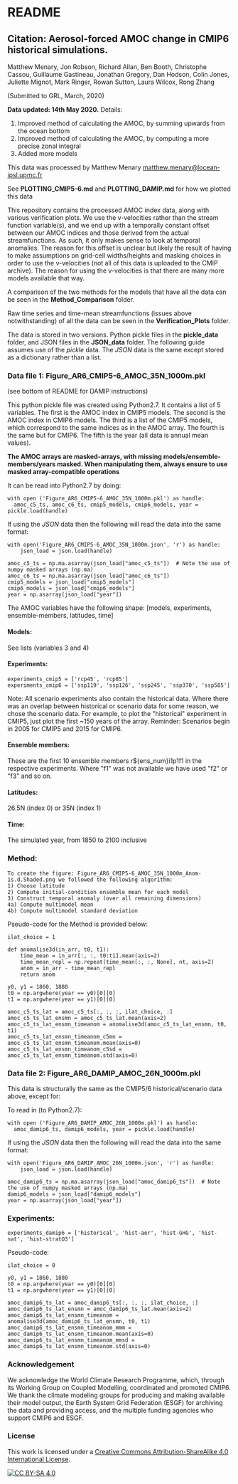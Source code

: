 # README

## Citation: Aerosol-forced AMOC change in CMIP6 historical simulations.
Matthew Menary, Jon Robson, Richard Allan, Ben Booth, Christophe Cassou, Guillaume Gastineau, Jonathan Gregory, Dan Hodson, Colin Jones, Juliette Mignot, Mark Ringer, Rowan Sutton, Laura Wilcox, Rong Zhang

(Submitted to GRL, March, 2020)

**Data updated: 14th May 2020.** Details:

1) Improved method of calculating the AMOC, by summing upwards from the ocean bottom
2) Improved method of calculating the AMOC, by computing a more precise zonal integral
3) Added more models

This data was processed by Matthew Menary matthew.menary@locean-ipsl.upmc.fr

See **PLOTTING_CMIP5-6.md** and **PLOTTING_DAMIP.md** for how we plotted this data

This repository contains the processed AMOC index data, along with various verification plots. We use the v-velocities rather than the stream function variable(s), and we end up with a temporally constant offset between our AMOC indices and those derived from the actual streamfunctions. As such, it only makes sense to look at temporal anomalies. The reason for this offset is unclear but likely the result of having to make assumptions on grid-cell widths/heights and masking choices in order to use the v-velocities (not all of this data is uploaded to the CMIP archive). The reason for using the v-velocities is that there are many more models available that way.

A comparison of the two methods for the models that have all the data can be seen in the **Method_Comparison** folder.

Raw time series and time-mean streamfunctions (issues above notwithstanding) of all the data can be seen in the **Verification_Plots** folder.

The data is stored in two versions. Python pickle files in the **pickle_data** folder, and JSON files in the **JSON_data** folder. The following guide assumes use of the *pickle* data. The *JSON* data is the same except stored as a dictionary rather than a list.

### Data file 1: Figure_AR6_CMIP5-6_AMOC_35N_1000m.pkl
(see bottom of README for DAMIP instructions)

This python pickle file was created using Python2.7. It contains a list of 5 variables. The first is the AMOC index in CMIP5 models. The second is the AMOC index in CMIP6 models. The third is a list of the CMIP5 models, which correspond to the same indices as in the AMOC array. The fourth is the same but for CMIP6. The fifth is the year (all data is annual mean values).

**The AMOC arrays are masked-arrays, with missing models/ensemble-members/years masked. When manipulating them, always ensure to use masked array-compatible operations**

It can be read into Python2.7 by doing:

```
with open ('Figure_AR6_CMIP5-6_AMOC_35N_1000m.pkl') as handle:
  amoc_c5_ts, amoc_c6_ts, cmip5_models, cmip6_models, year = pickle.load(handle)
```

If using the *JSON* data then the following will read the data into the same format:

```
with open('Figure_AR6_CMIP5-6_AMOC_35N_1000m.json', 'r') as handle:
    json_load = json.load(handle)

amoc_c5_ts = np.ma.asarray(json_load["amoc_c5_ts"])  # Note the use of numpy masked arrays (np.ma)
amoc_c6_ts = np.ma.asarray(json_load["amoc_c6_ts"])
cmip5_models = json_load["cmip5_models"]
cmip6_models = json_load["cmip6_models"]
year = np.asarray(json_load["year"])
```

The AMOC variables have the following shape: [models, experiments, ensemble-members, latitudes, time]

#### Models:
See lists (variables 3 and 4)

#### Experiments:
```
experiments_cmip5 = ['rcp45', 'rcp85']
experiments_cmip6 = ['ssp119', 'ssp126', 'ssp245', 'ssp370', 'ssp585']
```

Note: All scenario experiments also contain the historical data. Where there was an overlap between historical or scenario data for some reason, we chose the scenario data. For example, to plot the "historical" experiment in CMIP5, just plot the first ~150 years of the array. Reminder: Scenarios begin in 2005 for CMIP5 and 2015 for CMIP6.

#### Ensemble members:
These are the first 10 ensemble members r${ens_num}i1p1f1 in the respective experiments. Where "f1" was not available we have used "f2" or "f3" and so on.

#### Latitudes:
26.5N (index 0) or 35N (index 1)

#### Time:
The simulated year, from 1850 to 2100 inclusive

### Method:
```
To create the figure: Figure_AR6_CMIP5-6_AMOC_35N_1000m_Anom-1s.d.Shaded.png we followed the following algorithm:
1) Choose latitude
2) Compute initial-condition ensemble mean for each model
3) Construct temporal anomaly (over all remaining dimensions)
4a) Compute multimodel mean
4b) Compute multimodel standard deviation
```

Pseudo-code for the Method is provided below:

```
ilat_choice = 1

def anomalise3d(in_arr, t0, t1):
    time_mean = in_arr[:, :, t0:t1].mean(axis=2)
    time_mean_repl = np.repeat(time_mean[:, :, None], nt, axis=2)
    anom = in_arr - time_mean_repl
    return anom

y0, y1 = 1860, 1880
t0 = np.argwhere(year == y0)[0][0]
t1 = np.argwhere(year == y1)[0][0]

amoc_c5_ts_lat = amoc_c5_ts[:, :, :, ilat_choice, :]
amoc_c5_ts_lat_ensmn = amoc_c5_ts_lat.mean(axis=2)
amoc_c5_ts_lat_ensmn_timeanom = anomalise3d(amoc_c5_ts_lat_ensmn, t0, t1)
amoc_c5_ts_lat_ensmn_timeanom_c5mn = amoc_c5_ts_lat_ensmn_timeanom.mean(axis=0)
amoc_c5_ts_lat_ensmn_timeanom_c5sd = amoc_c5_ts_lat_ensmn_timeanom.std(axis=0)
```

### Data file 2: Figure_AR6_DAMIP_AMOC_26N_1000m.pkl

This data is structurally the same as the CMIP5/6 historical/scenario data above, except for:

To read in (to Python2.7):

```
with open ('Figure_AR6_DAMIP_AMOC_26N_1000m.pkl') as handle:
  amoc_damip6_ts, damip6_models, year = pickle.load(handle)
```


If using the *JSON* data then the following will read the data into the same format:

```
with open('Figure_AR6_DAMIP_AMOC_26N_1000m.json', 'r') as handle:
    json_load = json.load(handle)

amoc_damip6_ts = np.ma.asarray(json_load["amoc_damip6_ts"])  # Note the use of numpy masked arrays (np.ma)
damip6_models = json_load["damip6_models"]
year = np.asarray(json_load["year"])
```

### Experiments:
```experiments_damip6 = ['historical', 'hist-aer', 'hist-GHG', 'hist-nat', 'hist-stratO3']```

Pseudo-code:

```
ilat_choice = 0

y0, y1 = 1860, 1880
t0 = np.argwhere(year == y0)[0][0]
t1 = np.argwhere(year == y1)[0][0]

amoc_damip6_ts_lat = amoc_damip6_ts[:, :, :, ilat_choice, :]
amoc_damip6_ts_lat_ensmn = amoc_damip6_ts_lat.mean(axis=2)
amoc_damip6_ts_lat_ensmn_timeanom = anomalise3d(amoc_damip6_ts_lat_ensmn, t0, t1)
amoc_damip6_ts_lat_ensmn_timeanom_mmm = amoc_damip6_ts_lat_ensmn_timeanom.mean(axis=0)
amoc_damip6_ts_lat_ensmn_timeanom_mmsd = amoc_damip6_ts_lat_ensmn_timeanom.std(axis=0)
```

### Acknowledgement

We acknowledge the World Climate Research Programme, which, through its Working Group on Coupled Modelling, coordinated and promoted CMIP6. We thank the climate modeling groups for producing and making available their model output, the Earth System Grid Federation (ESGF) for archiving the data and providing access, and the multiple funding agencies who support CMIP6 and ESGF.

### License

This work is licensed under a [Creative Commons Attribution-ShareAlike 4.0
International License][cc-by-sa].

[![CC BY-SA 4.0][cc-by-sa-image]][cc-by-sa]

[cc-by-sa]: http://creativecommons.org/licenses/by-sa/4.0/
[cc-by-sa-image]: https://licensebuttons.net/l/by-sa/4.0/88x31.png
[cc-by-sa-shield]: https://img.shields.io/badge/License-CC%20BY--SA%204.0-lightgrey.svg
